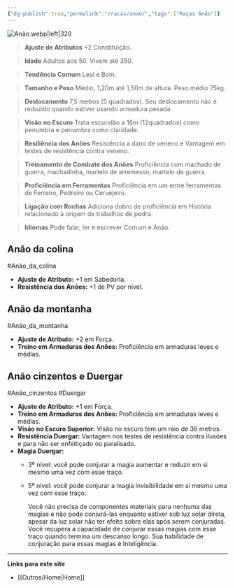 ```yaml
---
{"dg-publish":true,"permalink":"/racas/anao/","tags":["Raças Anão"]}
---
```


![Anão.webp|left|320](/img/user/Arquivos/An%C3%A3o.webp)

> **Ajuste de Atributos**
> +2 Constituição.

> **Idade**
> Adultos aos 50. Vivem até 350.

> **Tendência Comum**
> Leal e Bom.

> **Tamanho e Peso**
> Médio, 1,20m até 1,50m de altura. Peso médio 75kg.

> **Deslocamento**
> 7,5 metros (5 quadrados). Seu deslocamento não é reduzido quando estiver usando armadura pesada.

> **Visão no Escuro**
> Trata escuridão a 18m (12quadrados) como penumbra e penumbra como claridade.

> **Resiliência dos Anões**
> Resistência a dano de veneno e Vantagem em testes de resistência contra veneno.

> **Treinamento de Combate dos Anões**
> Proficiência com machado de guerra, machadinha, martelo de arremesso, martelo de guerra.

> **Proficiência em Ferramentas**
> Proficiência em um entre ferramentas de Ferreiro, Pedreiro ou Cervejeiro.

> **Ligação com Rochas**
> Adiciona dobro de proficiência em História relacionado à origem de trabalhos de pedra.

> **Idiomas**
> Pode falar, ler e escrever Comum e Anão.

## Anão da colina
#Anão_da_colina
- **Ajuste de Atributo:** +1 em Sabedoria.  
- **Resistência dos Anões:** +1 de PV por nível.

## Anão da montanha
#Anão_da_montanha
- **Ajuste de Atributo:** +2 em Força.  
- **Treino em Armaduras dos Anões:** Proficiência em armaduras leves e médias.

## Anão cinzentos e Duergar
#Anão_cinzentos #Duergar
- **Ajuste de Atributo:** +1 em Força.  
- **Treino em Armaduras dos Anões:** Proficiência em armaduras leves e médias.  
- **Visão no Escuro Superior:** Visão no escuro tem um raio de 36 metros.  
- **Resistência Duergar:** Vantagem nos testes de resistência contra ilusões e para não ser enfeitiçado ou paralisado.  
- **Magia Duergar:**  
	- 3º nível: você pode conjurar a magia aumentar e reduzir em si mesmo uma vez com esse traço.  
	- 5º nível: você pode conjurar a magia invisibilidade em si mesmo uma vez com esse traço.
	
		Você não precisa de componentes materiais para nenhuma das magias e não pode conjurá-las enquanto estiver sob luz solar direta, apesar da luz solar não ter efeito sobre elas após serem conjuradas. Você recupera a capacidade de conjurar essas magias com esse traço quando termina um descanso longo. Sua habilidade de conjuração para essas magias é Inteligência.

___
**Links para este site**  
- [[Outros/Home\|Home]]